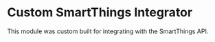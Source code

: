 # Custom SmartThings Integrator

This module was custom built for integrating with the SmartThings API.